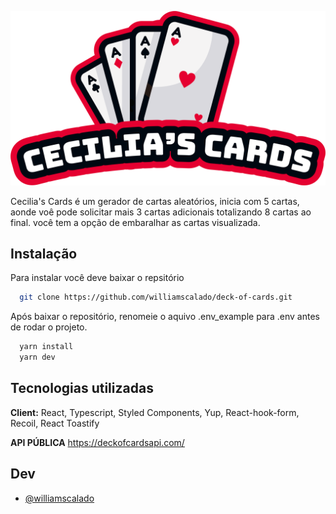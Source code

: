 ![Logo](https://raw.githubusercontent.com/williamscalado/deck-of-cards/master/public/image/logo.png)

Cecilia's Cards é um gerador de cartas aleatórios, inicia com 5 cartas, aonde voê pode solicitar mais 3 cartas adicionais totalizando 8 cartas ao final. você tem a opção de embaralhar as cartas visualizada.

## Instalação

Para instalar você deve baixar o repsitório

```bash
  git clone https://github.com/williamscalado/deck-of-cards.git
```

Após baixar o repositório, renomeie o aquivo .env_example para .env antes de rodar o projeto.

```bash
  yarn install
  yarn dev
```

## Tecnologias utilizadas

**Client:** React, Typescript, Styled Components, Yup, React-hook-form, Recoil, React Toastify

**API PÚBLICA** https://deckofcardsapi.com/

## Dev

- [@williamscalado](https://www.github.com/williamscalado)
